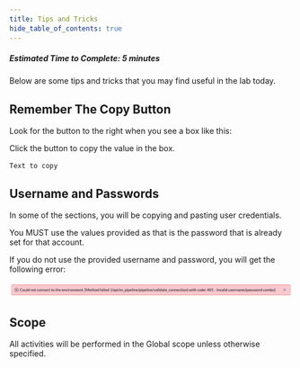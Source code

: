 ```yaml
---
title: Tips and Tricks
hide_table_of_contents: true
---
```


##### Estimated Time to Complete: 5 minutes

Below are some tips and tricks that you may find useful in the lab today.

## Remember The Copy Button

Look for the button to the right when you see a box like this:

Click the button to copy the value in the box. 

```
Text to copy
```

## Username and Passwords

In some of the sections, you will be copying and pasting user credentials. 

You MUST use the values provided as that is the password that is already set for that account. 

If you do not use the provided username and password, you will get the following error:

![relative](../assets/images/2023-07-31-12-39-48.png)

## Scope

All activities will be performed in the Global scope unless otherwise specified. 